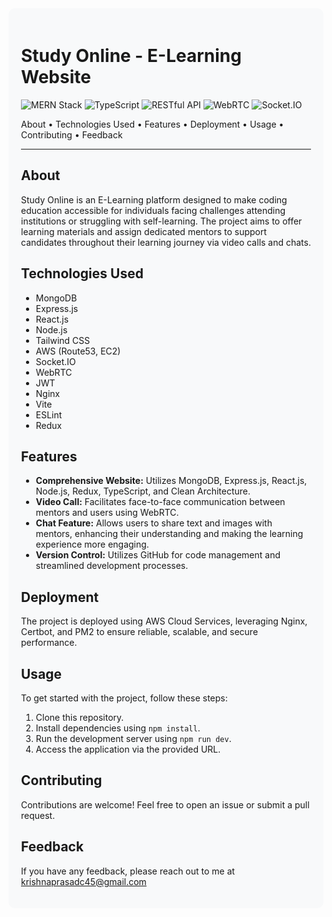 <div style="background-color:#f8f9fa; padding: 20px; border-radius: 10px; text-align: left;">

<h1 align="left">Study Online - E-Learning Website</h1>

<p align="left">
  <img src="https://img.shields.io/badge/MERN-Stack-blueviolet"  alt="MERN Stack">
  <img src="https://img.shields.io/badge/TypeScript-%E2%9D%A4-blue" alt="TypeScript">
  <img src="https://img.shields.io/badge/RESTful%20API-%E2%9C%A8-green" alt="RESTful API">
  <img src="https://img.shields.io/badge/WebRTC-%F0%9F%93%B1-orange" alt="WebRTC">
  <img src="https://img.shields.io/badge/Socket.IO-%F0%9F%92%AC-lightgrey" alt="Socket.IO">
</p>

<p align="left">
  <a>About</a> •
  <a>Technologies Used</a> •
  <a>Features</a> •
  <a>Deployment</a> •
  <a>Usage</a> •
  <a>Contributing</a> •
  <a>Feedback</a>
</p>

---

## About

Study Online is an E-Learning platform designed to make coding education accessible for individuals facing challenges attending institutions or struggling with self-learning. The project aims to offer learning materials and assign dedicated mentors to support candidates throughout their learning journey via video calls and chats.

## Technologies Used

- MongoDB
- Express.js
- React.js
- Node.js
- Tailwind CSS
- AWS (Route53, EC2)
- Socket.IO
- WebRTC
- JWT
- Nginx
- Vite
- ESLint
- Redux

## Features

- **Comprehensive Website:** Utilizes MongoDB, Express.js, React.js, Node.js, Redux, TypeScript, and Clean Architecture.
- **Video Call:** Facilitates face-to-face communication between mentors and users using WebRTC.
- **Chat Feature:** Allows users to share text and images with mentors, enhancing their understanding and making the learning experience more engaging.
- **Version Control:** Utilizes GitHub for code management and streamlined development processes.
  
## Deployment

The project is deployed using AWS Cloud Services, leveraging Nginx, Certbot, and PM2 to ensure reliable, scalable, and secure performance.

## Usage

To get started with the project, follow these steps:

1. Clone this repository.
2. Install dependencies using `npm install`.
3. Run the development server using `npm run dev`.
4. Access the application via the provided URL.

## Contributing

Contributions are welcome! Feel free to open an issue or submit a pull request.

## Feedback

If you have any feedback, please reach out to me at krishnaprasadc45@gmail.com

</div>
